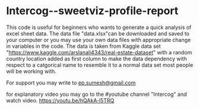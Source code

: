 # Intercog--sweetviz-profile-report
This code is useful for beginners who wants to generate a quick analysis of excel sheet data. 
The data file "data.xlsx"can be downloaded and saved to your computer or you may use your own data files with appropriate change in variables in the code.
The data is taken from Kaggle data set "https://www.kaggle.com/arslanali4343/real-estate-dataset" with a random country location added as first column to make the data dependency with respect to a catgorical name to resemble it to a normal data set most people will be working with.

For support you may write to ep.sumesh@gmail.com

for explanatory video you may go to the
#youtube channel "Intercog" and watch video.
https://youtu.be/hQAkA-l5TRQ
